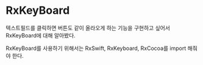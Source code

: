 # RxKeyBoard

텍스트필드를 클릭하면 버튼도 같이 올라오게 하는 기능을 구현하고 싶어서 RxKeyBoard에 대해 알아봤다.

RxKeyBoard를 사용하기 위해서는 RxSwift, RxKeyboard, RxCocoa를 import 해줘야 한다.
